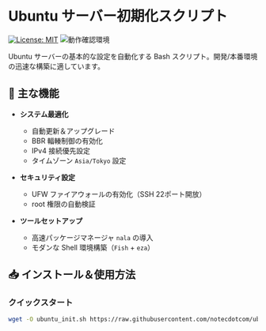 # Ubuntu サーバー初期化スクリプト

[![License: MIT](https://img.shields.io/badge/License-MIT-blue.svg)](https://opensource.org/licenses/MIT)
![動作確認環境](https://img.shields.io/badge/Tested_on-Ubuntu_24.04_LTS-green)

Ubuntu サーバーの基本的な設定を自動化する Bash スクリプト。開発/本番環境の迅速な構築に適しています。

## 🚀 主な機能

- **システム最適化**
  - 自動更新＆アップグレード
  - BBR 輻輳制御の有効化
  - IPv4 接続優先設定
  - タイムゾーン `Asia/Tokyo` 設定

- **セキュリティ設定**
  - UFW ファイアウォールの有効化（SSH 22ポート開放）
  - root 権限の自動検証

- **ツールセットアップ**
  - 高速パッケージマネージャ `nala` の導入
  - モダンな Shell 環境構築（`Fish` + `eza`）

## 📥 インストール＆使用方法

### クイックスタート
```bash
wget -O ubuntu_init.sh https://raw.githubusercontent.com/notecdotcom/ubuntu-inti/main/ubuntu_init.sh && chmod +x ubuntu_init.sh && sudo ./ubuntu_init.sh

